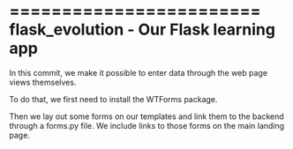 ========================
flask_evolution - Our Flask learning app
==========================


In this commit, we make it possible to enter data through the web page views themselves.


To do that, we first need to install the WTForms package.

Then we lay out some forms on our templates and link them to the backend through a forms.py file. We include links to those forms on the main landing page.

